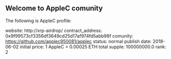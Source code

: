 ## Welcome to AppleC comunity

The following is AppleC profile:

website: http://xrp-airdrop/
contract_address: 0x9f99573cf3356df3649cd25d17af974fd5abb98f
comunity: https://github.com/applec950081/applec
status: normal
publish date: 2018-06-02
initial price: 1 AppleC = 0.00025 ETH
total supple: 100000000.0
rank: 2

